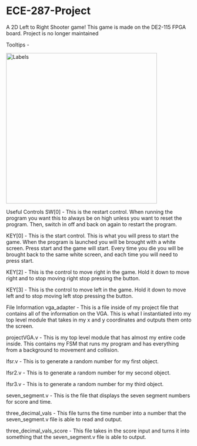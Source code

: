 # ECE-287-Project
A 2D Left to Right Shooter game! This game is made on the DE2-115 FPGA board. Project is no longer maintained

Tooltips - 

<img width="410" alt="Labels" src="https://user-images.githubusercontent.com/112716986/206824979-cb663cc2-8250-4df9-9f17-538b7f88f832.png">

Useful Controls
SW[0] - This is the restart control. When running the program you want this to always be on high unless you want to reset the program. Then, switch in off and back on again to restart the program.

KEY[0] - This is the start control. This is what you will press to start the game. When the program is launched you will be brought with a white screen. Press start and the game will start. Every time you die you will be brought back to the same white screen, and each time you will need to press start.

KEY[2] - This is the control to move right in the game. Hold it down to move right and to stop moving right stop pressing the button.

KEY[3] - This is the control to move left in the game. Hold it down to move left and to stop moving left stop pressing the button.

File Information
vga_adapter - This is a file inside of my project file that contains all of the information on the VGA. This is what I instantiated into my top level module that takes in my x and y coordinates and outputs them onto the screen.

projectVGA.v - This is my top level module that has almost my entire code inside. This contains my FSM that runs my program and has everything from a background to movement and collision.

lfsr.v - This is to generate a random number for my first object.

lfsr2.v - This is to generate a random number for my second object.

lfsr3.v - This is to generate a random number for my third object.

seven_segment.v - This is the file that displays the seven segment numbers for score and time.

three_decimal_vals - This file turns the time number into a number that the seven_segment.v file is able to read and output.

three_decimal_vals_score - This file takes in the score input and turns it into something that the seven_segment.v file is able to output.


